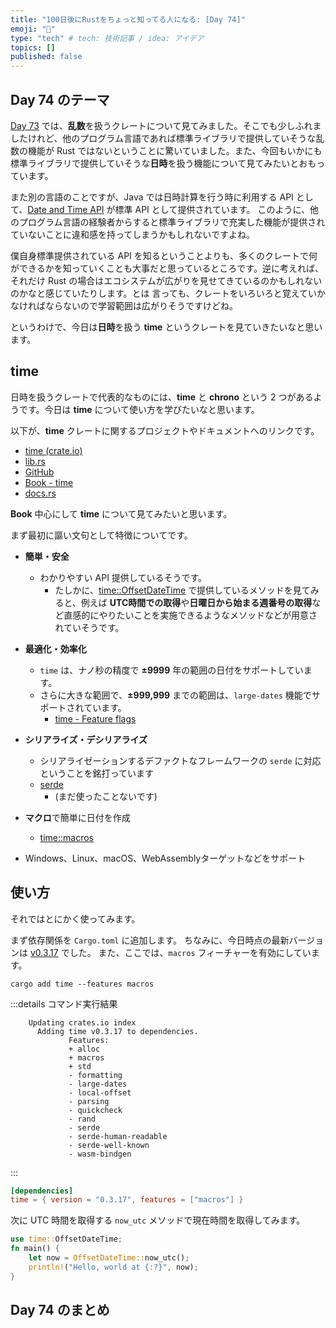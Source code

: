 ```yaml
---
title: "100日後にRustをちょっと知ってる人になる: [Day 74]"
emoji: "🦀"
type: "tech" # tech: 技術記事 / idea: アイデア
topics: []
published: false
---
```

## Day 74 のテーマ

[Day 73](https://zenn.dev/shinyay/articles/hello-rust-day073) では、**乱数**を扱うクレートについて見てみました。そこでも少しふれましたけれど、他のプログラム言語であれば標準ライブラリで提供していそうな乱数の機能が Rust ではないということに驚いていました。また、今回もいかにも標準ライブラリで提供していそうな**日時**を扱う機能について見てみたいとおもっています。

また別の言語のことですが、Java では日時計算を行う時に利用する API として、[Date and Time API](https://docs.oracle.com/javase/8/docs/technotes/guides/datetime/index.html) が標準 API として提供されています。
このように、他のプログラム言語の経験者からすると標準ライブラリで充実した機能が提供されていないことに違和感を持ってしまうかもしれないですよね。

僕自身標準提供されている API を知るということよりも、多くのクレートで何ができるかを知っていくことも大事だと思っているところです。逆に考えれば、それだけ Rust の場合はエコシステムが広がりを見せてきているのかもしれないのかなと感じていたりします。とは
言っても、クレートをいろいろと覚えていかなければならないので学習範囲は広がりそうですけどね。

というわけで、今日は**日時**を扱う **time** というクレートを見ていきたいなと思います。

## time

日時を扱うクレートで代表的なものには、**time** と **chrono** という 2 つがあるようです。今日は **time** について使い方を学びたいなと思います。

以下が、**time** クレートに関するプロジェクトやドキュメントへのリンクです。

- [time (crate.io)](https://crates.io/crates/time)
- [lib.rs](https://lib.rs/crates/time)
- [GitHub](https://github.com/time-rs/time)
- [Book - time](https://time-rs.github.io/book/)
- [docs.rs](https://docs.rs/time/latest/time/#)

**Book** 中心にして **time** について見てみたいと思います。

まず最初に謳い文句として特徴についてです。

- **簡単・安全**
  - わかりやすい API 提供しているそうです。
    - たしかに、[time::OffsetDateTime](https://time-rs.github.io/api/time/struct.OffsetDateTime.html) で提供しているメソッドを見てみると、例えば **UTC時間での取得**や**日曜日から始まる週番号の取得**など直感的にやりたいことを実施できるようなメソッドなどが用意されていそうです。

- **最適化・効率化**
  - `time` は、ナノ秒の精度で **±9999** 年の範囲の日付をサポートしています。
  - さらに大きな範囲で、**±999,999** までの範囲は、`large-dates` 機能でサポートされています。
    - [time - Feature flags](https://docs.rs/time/latest/time/index.html#feature-flags)

- **シリアライズ・デシリアライズ**
  - シリアライゼーションするデファクトなフレームワークの `serde` に対応ということを銘打っています
  - [serde](https://crates.io/crates/serde)
    - (まだ使ったことないです)

- **マクロ**で簡単に日付を作成
  - [time::macros](https://time-rs.github.io/api/time/macros/index.html)

- Windows、Linux、macOS、WebAssemblyターゲットなどをサポート

## 使い方

それではとにかく使ってみます。

まず依存関係を `Cargo.toml` に追加します。
ちなみに、今日時点の最新バージョンは [v0.3.17](https://crates.io/crates/time/0.3.17) でした。
また、ここでは、`macros` フィーチャーを有効にしています。

```shell
cargo add time --features macros
```

:::details コマンド実行結果
```shell
    Updating crates.io index
      Adding time v0.3.17 to dependencies.
             Features:
             + alloc
             + macros
             + std
             - formatting
             - large-dates
             - local-offset
             - parsing
             - quickcheck
             - rand
             - serde
             - serde-human-readable
             - serde-well-known
             - wasm-bindgen
```
:::

```toml
[dependencies]
time = { version = "0.3.17", features = ["macros"] }
```

次に UTC 時間を取得する `now_utc` メソッドで現在時間を取得してみます。

```rust
use time::OffsetDateTime;
fn main() {
    let now = OffsetDateTime::now_utc();
    println!("Hello, world at {:?}", now);
}
```

## Day 74 のまとめ

